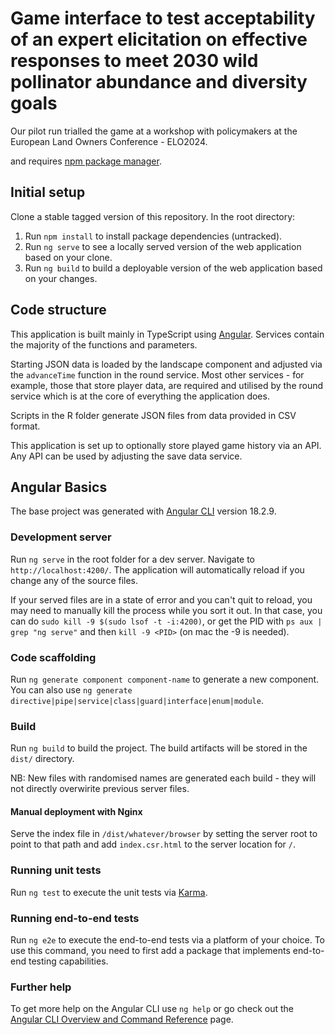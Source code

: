# Game interface to test acceptability of an expert elicitation on effective responses to meet 2030 wild pollinator abundance and diversity goals

Our pilot run trialled the game at a workshop with policymakers at the European Land Owners Conference - ELO2024.

 and requires [npm package manager](https://www.npmjs.com/). 

## Initial setup

Clone a stable tagged version of this repository. In the root directory:

1. Run `npm install` to install package dependencies (untracked).
2. Run `ng serve` to see a locally served version of the web application based on your clone.
3. Run `ng build` to build a deployable version of the web application based on your changes.

## Code structure

This application is built mainly in TypeScript using [Angular](https://github.com/angular/angular-cli). Services contain the majority of the functions and parameters. 

Starting JSON data is loaded by the landscape component and adjusted via the `advanceTime` function in the round service. Most other services - for example, those that store player data, are required and utilised by the round service which is at the core of everything the application does.

Scripts in the R folder generate JSON files from data provided in CSV format.

This application is set up to optionally store played game history via an API. Any API can be used by adjusting the save data service.

## Angular Basics

The base project was generated with [Angular CLI](https://github.com/angular/angular-cli) version 18.2.9.

### Development server

Run `ng serve` in the root folder for a dev server. Navigate to `http://localhost:4200/`. The application will automatically reload if you change any of the source files.

If your served files are in a state of error and you can't quit to reload, you may need to manually kill the process while you sort it out. In that case, you can do `sudo kill -9 $(sudo lsof -t -i:4200)`, or get the PID with `ps aux | grep "ng serve"` and then `kill -9 <PID>` (on mac the -9 is needed).

### Code scaffolding

Run `ng generate component component-name` to generate a new component. You can also use `ng generate directive|pipe|service|class|guard|interface|enum|module`.

### Build

Run `ng build` to build the project. The build artifacts will be stored in the `dist/` directory.

NB: New files with randomised names are generated each build - they will not directly overwirite previous server files.

#### Manual deployment with Nginx

Serve the index file in `/dist/whatever/browser` by setting the server root to point to that path and add `index.csr.html` to the server location for `/`.

### Running unit tests

Run `ng test` to execute the unit tests via [Karma](https://karma-runner.github.io).

### Running end-to-end tests

Run `ng e2e` to execute the end-to-end tests via a platform of your choice. To use this command, you need to first add a package that implements end-to-end testing capabilities.

### Further help

To get more help on the Angular CLI use `ng help` or go check out the [Angular CLI Overview and Command Reference](https://angular.dev/tools/cli) page.
